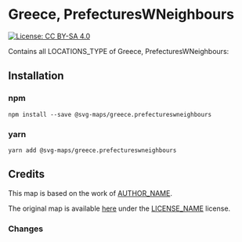 #  Greece, PrefecturesWNeighbours

[![License: CC BY-SA 4.0](https://img.shields.io/badge/License-CC%20BY--SA%204.0-blue.svg)](https://creativecommons.org/licenses/by-sa/4.0/)

Contains all LOCATIONS_TYPE of Greece, PrefecturesWNeighbours:
<!-- List all the locations in alphabetical order -->

## Installation

### npm

`npm install --save @svg-maps/greece.prefectureswneighbours`

### yarn

`yarn add @svg-maps/greece.prefectureswneighbours`

## Credits

This map is based on the work of [AUTHOR_NAME](AUTHOR_PROFILE_LINK).

The original map is available [here](ORIGINAL_MAP_LINK) under the [LICENSE_NAME](LICENSE_LINK) license.

### Changes

<!-- 
List all the changes made in the SVG file
For example:
* Remove unnecessary attributes
* Replace title by name attributes
* Adjust viewBox
* Rename ids
* Sort `<path/>` alphabetically
-->
